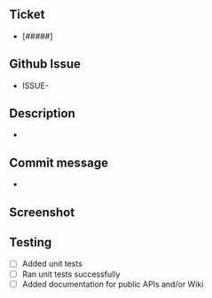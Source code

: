 <!-- Thanks for contributing to Twilio Verify. Please consider this template for your PR -->
<!-- Title format: [Ticket Number/Issue Number] - Brief description -->
<!-- Assignee: Please assign yourself to this PR -->
<!-- Labels: Please add proper labels accordingly (task, bug, housekeeping, etc) -->


<!-- Ticket: Please add the ticket number or the Github issue number according to your case -->
## Ticket
- [#####]

## Github Issue
- ISSUE-

<!-- Description: Please add a detailed description of your contribution. Include associated PRs or dependencies. If you're opening an integration PR, please add proper checklist of remaining items and tag this PR with a "DO NOT MERGE YET" -->
## Description
- 

<!-- Commit message: This repository uses a commit message convention https://docs.google.com/document/d/19ed9FHIAlJwlGzf3xacgE15MVfTwx8n9G2QeYyCr-5E/edit?usp=drive_web&ouid=116864038767072405931 set the commit message to be used when merging this PR e.g. docs: add architecture diagrams [99999] -->
## Commit message
-  

<!-- Screenshot: When possible add a screenshot or gif showing your changes if not you can remove this section -->
## Screenshot

<!-- Testing: Please check all that apply -->
## Testing
- [ ] Added unit tests
- [ ] Ran unit tests successfully
- [ ] Added documentation for public APIs and/or Wiki
